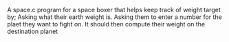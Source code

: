 A space.c program for a space boxer that helps keep track of weight target by; Asking what their earth weight is. Asking them to enter a number for the plaet they want to fight on. It should then compute their weight on the destination planet
